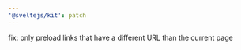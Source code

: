 ```yaml
---
'@sveltejs/kit': patch
---
```


fix: only preload links that have a different URL than the current page
